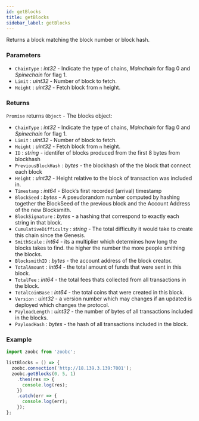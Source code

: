 ```yaml
---
id: getBlocks
title: getBlocks
sidebar_label: getBlocks
---
```


Returns a block matching the block number or block hash.

### Parameters

* `ChainType` : _int32_ - Indicate the type of chains, _Mainchain_ for flag 0 and _Spinechain_ for flag 1.
* `Limit` : _uint32_ - Number of block to fetch.
* `Height` : _uint32_ - Fetch block from `n` height.


### Returns

`Promise` returns `Object` - The blocks object:

  - `ChainType` : _int32_ - Indicate the type of chains, _Mainchain_ for flag 0 and _Spinechain_ for flag 1.
  - `Limit` : _uint32_ - Number of block to fetch.
  - `Height` : _uint32_ - Fetch block from `n` height.
  - `ID` : _string_ - identifer of blocks produced from the first 8 bytes from blockhash  
  - `PreviousBlockHash` : _bytes_ - the blockhash of the  the block that connect each block
  - `Height` : _uint32_ - Height relative to the block of transaction was included in.
  - `Timestamp` : _int64_ - Block’s first recorded (arrival) timestamp
  - `BlockSeed` : _bytes_ - A pseudorandom number computed by hashing together the BlockSeed of the previous block and the Account Address of the new Blocksmith.
  - `BlockSignature` : _bytes_ - a hashing that correspond to exactly each string in that block.
  - `CumulativeDifficulty` : _string_ - The total difficulty it would take to create this chain since the Genesis.
  - `SmithScale` : _int64_ - its a multiplier which determines how long the blocks takes to find. the higher the number the more people smithing the blocks.
  - `BlocksmithID` : _bytes_ - the account address of the block creator.
  - `TotalAmount` : _int64_ - the total amount of funds that were sent in this block.
  - `TotalFee` : _int64_ - the total fees thats collected from all transactions in the block.
  - `TotalCoinBase` : _int64_ - the total coins that were created in this block.
  - `Version` : _uint32_ - a version number which may changes if an updated is deployed which changes the protocol.
  - `PayloadLength` : _uint32_ - the number of bytes of all transactions included in the blocks.
  - `PayloadHash` : _bytes_ - the hash of all transactions included in the block.

### Example

```javascript
import zoobc from 'zoobc';

listBlocks = () => {
  zoobc.connection('http://18.139.3.139:7001');
  zoobc.getBlocks(0, 5, 1)
    .then(res => {
      console.log(res);
    })
    .catch(err => {
      console.log(err);
    });
};

